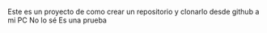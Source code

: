 Este es un proyecto de como crear un repositorio y clonarlo desde github a mi PC
No lo sé
Es una prueba


